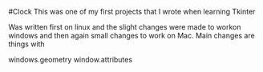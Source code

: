 #Clock
This was one of my first projects that I wrote when learning Tkinter

Was written first on linux and the slight changes were made to workon windows and then again small changes 
to work on Mac.  Main changes are things with 

windows.geometry
window.attributes